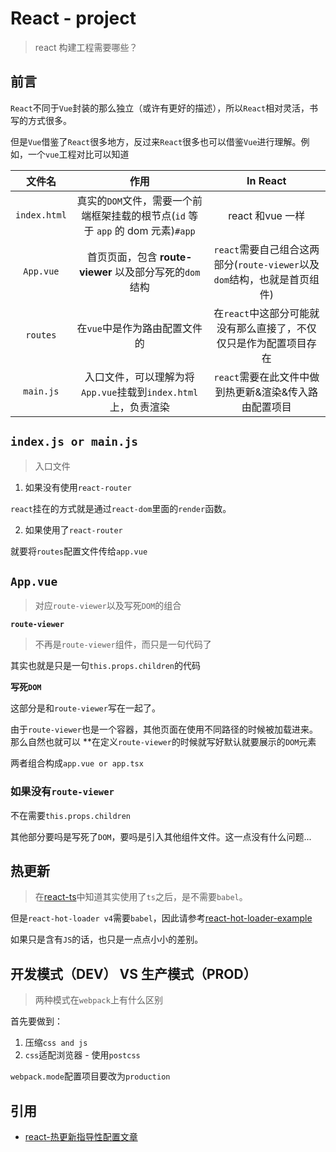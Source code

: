 # React - project
> react 构建工程需要哪些？

## **前言**

`React`不同于`Vue`封装的那么独立（或许有更好的描述），所以`React`相对灵活，书写的方式很多。

但是`Vue`借鉴了`React`很多地方，反过来`React`很多也可以借鉴`Vue`进行理解。例如，一个`vue`工程对比可以知道

|文件名|作用|In React|
|:---:|:---:|:---:|
|`index.html`|真实的`DOM`文件，需要一个前端框架挂载的根节点(`id` 等于 `app` 的 dom 元素)`#app`|react 和vue 一样|
|`App.vue`|首页页面，包含 **route-viewer** 以及部分写死的`dom`结构 | `react`需要自己组合这两部分(`route-viewer`以及`dom`结构，也就是首页组件) |
|`routes`|在`vue`中是作为路由配置文件的|在`react`中这部分可能就没有那么直接了，不仅仅只是作为配置项目存在|
|`main.js`|入口文件，可以理解为将`App.vue`挂载到`index.html`上，负责渲染|`react`需要在此文件中做到热更新&渲染&传入路由配置项目|

## **`index.js or main.js`**
> 入口文件

1. 如果没有使用`react-router`

`react`挂在的方式就是通过`react-dom`里面的`render`函数。

2. 如果使用了`react-router`

就要将`routes`配置文件传给`app.vue`

## **`App.vue`**
> 对应`route-viewer`以及写死`DOM`的组合

**`route-viewer`**
> 不再是`route-viewer`组件，而只是一句代码了

其实也就是只是一句`this.props.children`的代码

**写死`DOM`**

这部分是和`route-viewer`写在一起了。

由于`route-viewer`也是一个容器，其他页面在使用不同路径的时候被加载进来。那么自然也就可以 **在定义`route-viewer`的时候就写好默认就要展示的`DOM`元素

两者组合构成`app.vue or app.tsx`

### 如果没有`route-viewer`

不在需要`this.props.children`

其他部分要吗是写死了`DOM`，要吗是引入其他组件文件。这一点没有什么问题...

## 热更新

> 在[react-ts]()中知道其实使用了`ts`之后，是不需要`babel`。

但是`react-hot-loader v4`需要`babel`，因此请参考[react-hot-loader-example](https://github.com/gaearon/react-hot-loader/tree/master/examples/typescript)

如果只是含有`JS`的话，也只是一点点小小的差别。

## 开发模式（DEV） VS 生产模式（PROD）

> 两种模式在`webpack`上有什么区别

首先要做到：

1. 压缩`css and js`
2. `css`适配浏览器 - 使用`postcss`

`webpack.mode`配置项目要改为`production`

## **引用**

* [react-热更新指导性配置文章](https://blog.csdn.net/huangpb123/article/details/78556652)
